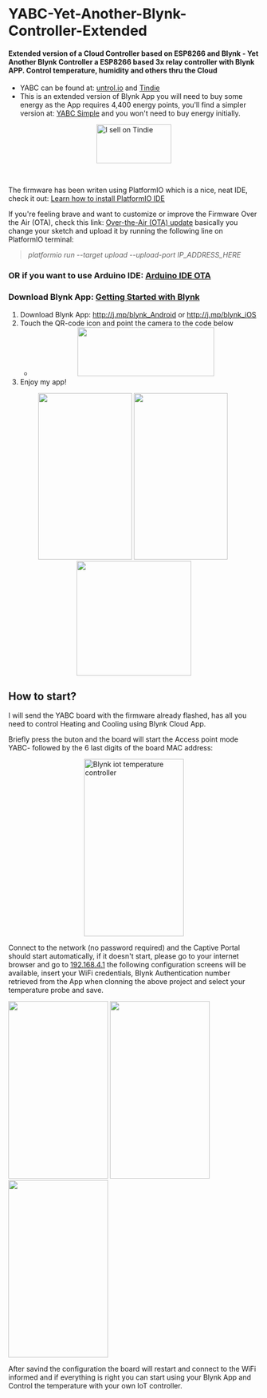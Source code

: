 # YABC-Yet-Another-Blynk-Controller-Extended
<h4>Extended version of a Cloud Controller based on ESP8266 and Blynk - Yet Another Blynk Controller a ESP8266 based 3x relay controller with Blynk APP. Control temperature, humidity and others thru the Cloud</h4>
<ul>
<li>YABC can be found at:&nbsp;<a href="http://untrol.io/" rel="nofollow">untrol.io</a>&nbsp;and&nbsp;<a href="https://www.tindie.com/" rel="nofollow">Tindie</a></li>
<li>This is an extended version of Blynk App you will need to buy some energy as the App requires 4,400 energy points, you'll find a simpler version at:&nbsp;<a href="https://github.com/ldab/YABC-Yet-Another-Blynk-Controller-SIMPLE" target="_blank" rel="noopener">YABC Simple</a>&nbsp;and you won't need to buy energy initially.</li>
</ul>
<p><a href="https://www.tindie.com/stores/lbispo/?ref=offsite_badges&amp;utm_source=sellers_lbispo&amp;utm_medium=badges&amp;utm_campaign=badge_medium"><img style="display: block; margin-left: auto; margin-right: auto;" src="https://d2ss6ovg47m0r5.cloudfront.net/badges/tindie-mediums.png" alt="I sell on Tindie" width="150" height="78" /></a></p>
<p>&nbsp;</p>

<p>The firmware has been writen using PlatformIO which is a nice, neat IDE, check it out:&nbsp;<a href="https://platformio.org/platformio-ide" rel="nofollow">Learn how to install PlatformIO IDE</a></p>
<p>If you're feeling brave and want to customize or improve the Firmware Over the Air (OTA), check this link:&nbsp;<a title="Over-the-Air (OTA) update" href="http://docs.platformio.org/en/latest/platforms/espressif8266.html#over-the-air-ota-update" rel="nofollow">Over-the-Air (OTA) update</a>&nbsp;basically you change your sketch and upload it by running the following line on PlatformIO terminal:</p>
<blockquote>
<p><em>platformio run --target upload --upload-port IP_ADDRESS_HERE</em></p>
</blockquote>
<h3><a id="user-content-or-if-you-want-to-use-arduino-idearduino-ide-ota" class="anchor" href="https://github.com/ldab/YABC---Yet-Another-Blynk-Controller/blob/master/README.md#or-if-you-want-to-use-arduino-idearduino-ide-ota" aria-hidden="true"></a><a id="user-content-or-if-you-want-to-use-arduino-idearduino-ide-ota" href="https://github.com/ldab/MODBridge-and-Blynk/blob/master/README.md#or-if-you-want-to-use-arduino-idearduino-ide-ota"></a>OR if you want to use Arduino IDE:&nbsp;<a href="https://arduino-esp8266.readthedocs.io/en/latest/ota_updates/readme.html#arduino-ide" rel="nofollow">Arduino IDE OTA</a></h3>
<h3><a id="user-content-download-blynk-appgetting-started-with-blynk" class="anchor" href="https://github.com/ldab/YABC---Yet-Another-Blynk-Controller/blob/master/README.md#download-blynk-appgetting-started-with-blynk" aria-hidden="true"></a><a id="user-content-download-blynk-app-getting-started-with-blynk" href="https://github.com/ldab/MODBridge-and-Blynk/blob/master/README.md#download-blynk-app-getting-started-with-blynk"></a>Download Blynk App:&nbsp;<a href="https://www.blynk.cc/getting-started/" rel="nofollow"><strong>Getting Started with Blynk</strong></a></h3>
<ol>
<li>Download Blynk App:&nbsp;<a href="http://j.mp/blynk_Android" rel="nofollow">http://j.mp/blynk_Android</a>&nbsp;or&nbsp;<a href="http://j.mp/blynk_iOS" rel="nofollow">http://j.mp/blynk_iOS</a></li>
<li>Touch the QR-code icon and point the camera to the code below
<ul>
<li style="text-align: center;"><img src="https://image.ibb.co/gxZFDz/Untitled.png" alt="" width="274" height="98" /></li>
</ul>
</li>
<li>Enjoy my app!</li>
</ol>
<p style="text-align: center;"><img src="https://image.ibb.co/hZ9Afe/Screenshot_20180803_114522_Blynk.jpg" alt="" width="188" height="334" />&nbsp;<img src="https://image.ibb.co/d0RbwK/Screenshot_20180808_122157_Blynk.jpg" alt="" width="188" height="334" />&nbsp;<img src="https://image.ibb.co/fOhJY9/clone_1181297599.png" alt="" width="230" height="230" /></p>

<h2>How to start?</h2>
<p>I will send the YABC board with the firmware already flashed, has all you need to control Heating and Cooling using Blynk Cloud App.</p>
<p>Briefly press the buton and the board will start the Access point mode YABC- followed by the 6 last digits of the board MAC address:</p>
<p><img style="display: block; margin-left: auto; margin-right: auto;" src="https://image.ibb.co/fbxcAp/blynk_iot_temperature_controller.jpg" alt="Blynk iot temperature controller" width="200" height="356" /></p>
<p>Connect to the network (no password required) and the Captive Portal should start automatically, if it doesn't start, please go to your internet browser and go to <a href="http://192.168.4.1/">192.168.4.1</a>&nbsp;the following configuration screens will be available, insert your WiFi credentials, Blynk Authentication number retrieved from the App when clonning the above project and select your temperature probe and save.</p>
<p><img src="https://image.ibb.co/hUwCAp/untrol_yabc_wifimanager_2.jpg" alt="" width="200" height="356" />&nbsp;<img src="https://image.ibb.co/ebviGU/untrol_yabc_wifimanager_3.jpg" alt="" width="200" height="356" />&nbsp;<img src="https://image.ibb.co/cgwZO9/untrol_yabc_wifimanager_1.jpg" alt="" width="200" height="356" /></p>
<p>After savind the configuration the board will restart and connect to the WiFi informed and if everything is right you can start using your Blynk App and Control the temperature with your own IoT controller.</p>
